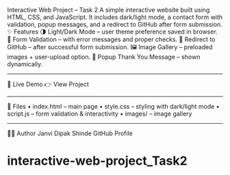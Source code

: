 Interactive Web Project – Task 2
A simple interactive website built using HTML, CSS, and JavaScript.
It includes dark/light mode, a contact form with validation, popup messages, and a redirect to GitHub after form submission.
✨ Features
🌗 Light/Dark Mode – user theme preference saved in browser.
📝 Form Validation – with error messages and proper checks.
🔗 Redirect to GitHub – after successful form submission.
🖼️ Image Gallery – preloaded images + user-upload option.
🎉 Popup Thank You Message – shown dynamically.
________________________________________
🚀 Live Demo
👉 View Project
________________________________________
📂 Files
•	index.html – main page
•	style.css – styling with dark/light mode
•	script.js – form validation & interactivity
•	images/ – image gallery
________________________________________
👩‍💻 Author
Janvi Dipak Shinde
GitHub Profile

# interactive-web-project_Task2
